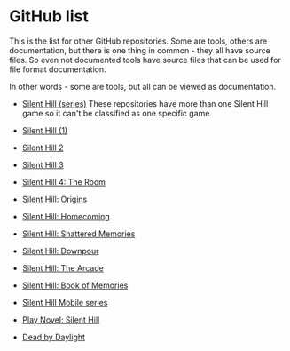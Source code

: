 # GitHub list

This is the list for other GitHub repositories. Some are tools, others are documentation, but there is one thing in common - they all have source files. So even not documented tools have source files that can be used for file format documentation.

In other words - some are tools, but all can be viewed as documentation.

* [Silent Hill (series)](https://github.com/stars/Sparagas/lists/silent-hill-series) These repositories have more than one Silent Hill game so it can't be classified as one specific game.

* [Silent Hill (1)](https://github.com/stars/Sparagas/lists/silent-hill-1)
* [Silent Hill 2](https://github.com/stars/Sparagas/lists/silent-hill-2)
* [Silent Hill 3](https://github.com/stars/Sparagas/lists/silent-hill-3)
* [Silent Hill 4: The Room](https://github.com/stars/Sparagas/lists/silent-hill-4-the-room)
* [Silent Hill: Origins](https://github.com/stars/Sparagas/lists/silent-hill-origins)
* [Silent Hill: Homecoming](https://github.com/stars/Sparagas/lists/silent-hill-homecoming)
* [Silent Hill: Shattered Memories](https://github.com/stars/Sparagas/lists/silent-hill-shattered-memories)
* [Silent Hill: Downpour](https://github.com/stars/Sparagas/lists/silent-hill-downpour)
* [Silent Hill: The Arcade](https://github.com/stars/Sparagas/lists/silent-hill-the-arcade)
* [Silent Hill: Book of Memories](https://github.com/stars/Sparagas/lists/silent-hill-book-of-memories)
* [Silent Hill Mobile series](https://github.com/stars/Sparagas/lists/silent-hill-mobile-series)
* [Play Novel: Silent Hill](https://github.com/stars/Sparagas/lists/play-novel-silent-hill)
* [Dead by Daylight](https://github.com/stars/Sparagas/lists/dead-by-daylight)

